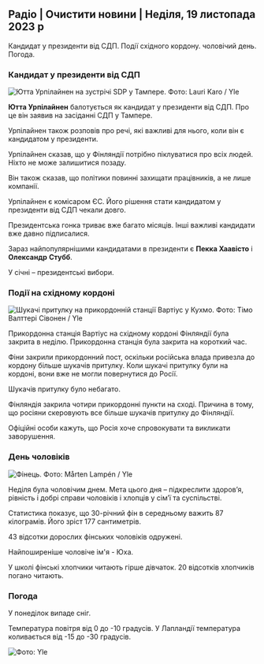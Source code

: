 ## Радіо \| Очистити новини \| Неділя, 19 листопада 2023 р

Кандидат у президенти від СДП. Події східного кордону. чоловічий день. Погода.

### Кандидат у президенти від СДП

![Ютта Урпілайнен на зустрічі SDP у Тампере. Фото: Lauri Karo / Yle](https://images.cdn.yle.fi/image/upload/c_crop,h_3078,w_5472,x_0,y_536/ar_1.7777777777777777,c_fill,g_faces,h_675,w_1200/dpr_1.0/q_auto:eco/f_auto/fl_lossy/v1700390392/39-12029436559e5d3e7734)

**Ютта Урпілайнен** балотується як кандидат у президенти від СДП. Про це він заявив на засіданні СДП у Тампере.

Урпілайнен також розповів про речі, які важливі для нього, коли він є кандидатом у президенти.

Урпілайнен сказав, що у Фінляндії потрібно піклуватися про всіх людей. Ніхто не може залишитися позаду.

Він також сказав, що політики повинні захищати працівників, а не лише компанії.

Урпілайнен є комісаром ЄС. Його рішення стати кандидатом у президенти від СДП чекали довго.

Президентська гонка триває вже багато місяців. Інші важливі кандидати вже давно підписалися.

Зараз найпопулярнішими кандидатами в президенти є **Пекка Хаавісто** і **Олександр** **Стубб**.

У січні – президентські вибори.

### Події на східному кордоні

![Шукачі притулку на прикордонній станції Вартіус у Кухмо. Фото: Тімо Валттері Сівонен / Yle](https://images.cdn.yle.fi/image/upload/c_crop,h_2312,w_4110,x_1360,y_535/ar_1.7777777777777777,c_fill,g_faces,h_675,w_1200/dpr_1.0/q_auto:eco/f_auto/fl_lossy/v1700313355/39-12026836558740e2c62a)

Прикордонна станція Вартіус на східному кордоні Фінляндії була закрита в неділю. Прикордонна станція була закрита на короткий час.

Фіни закрили прикордонний пост, оскільки російська влада привезла до кордону більше шукачів притулку. Коли шукачі притулку були на кордоні, вони вже не могли повернутися до Росії.

Шукачів притулку було небагато.

Фінляндія закрила чотири прикордонні пункти на сході. Причина в тому, що росіяни скеровують все більше шукачів притулку до Фінляндії.

Офіційні особи кажуть, що Росія хоче спровокувати та викликати заворушення.

### День чоловіків

![Фінець. Фото: Mårten Lampén / Yle](https://images.cdn.yle.fi/image/upload/c_crop,h_3375,w_6000,x_0,y_164/ar_1.7777777777777777,c_fill,g_faces,h_675,w_1200/dpr_1.0/q_auto:eco/f_auto/fl_lossy/v1700042381/39-1200843655493de62883)

Неділя була чоловічим днем. Мета цього дня – підкреслити здоров’я, рівність і добрі справи чоловіків і хлопців у сім’ї та суспільстві.

Статистика показує, що 30-річний фін в середньому важить 87 кілограмів. Його зріст 177 сантиметрів.

43 відсотки дорослих фінських чоловіків одружені.

Найпоширеніше чоловіче ім'я - Юха.

У школі фінські хлопчики читають гірше дівчаток. 20 відсотків хлопчиків погано читають.

### Погода

У понеділок випаде сніг.

Температура повітря від 0 до -10 градусів. У Лапландії температура коливається від -15 до -30 градусів.

![ Фото: Yle](https://images.cdn.yle.fi/image/upload/c_crop,h_1080,w_1919,x_0,y_0/ar_1.7777777777777777,c_fill,g_faces,h_675,w_1200/dpr_1.0/q_auto:eco/f_auto/fl_lossy/v1700408413/39-1203034655a2c36dc32d)